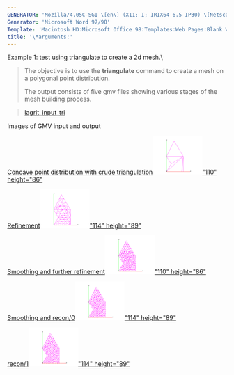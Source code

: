 ```yaml
---
GENERATOR: 'Mozilla/4.05C-SGI \[en\] (X11; I; IRIX64 6.5 IP30) \[Netscape\]'
Generator: 'Microsoft Word 97/98'
Template: 'Macintosh HD:Microsoft Office 98:Templates:Web Pages:Blank Web Page'
title: '\*arguments:'
---
```


Example 1: test using triangulate to create a 2d mesh.\

> The objective is to use the **triangulate** command to create a mesh
> on a polygonal point distribution.
>
> The output consists of five gmv files showing various stages of the
> mesh building process.

> [lagrit\_input\_tri](../input_output/lagrit_input_tri)
>
Images of GMV input and output

[Concave point distribution with crude
triangulation](image/triang1.gif)[![](image/triang1_tn.gif)"110"
height="86"](image/triang1.gif)

[Refinement](image/triang2.gif)[![](image/triang2_tn.gif)"114"
height="89"](image/triang2.gif)

[Smoothing and further
refinement](image/triang3.gif)[![](image/triang3_tn.gif)"110"
height="86"](image/triang3.gif)

[Smoothing and
recon/0](image/picture4.gif)[![](image/triang4_tn.gif)"114"
height="89"](image/picture4.gif)

[recon/1](image/picture5.gif)[![](image/triang5_tn.gif)"114"
height="89"](image/picture5.gif)
